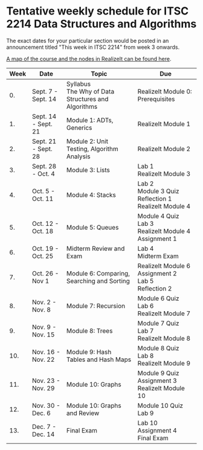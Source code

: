 # Tentative weekly schedule for ITSC 2214 Data Structures and Algorithms

The exact dates for your particular section would be posted in an announcement titled "This week in ITSC 2214" from week 3 onwards.

[A map of the course and the nodes in RealizeIt can be found here](https://docs.google.com/document/d/1jk8BUQFc4481lkG2my1I9Y6C7JFLTqbs1Cc0qqZm9GA/edit?usp=sharing).


| Week | Date                | Topic                                                   | Due                                                                 |
| ---- | ------------------- | ------------------------------------------------------- | ------------------------------------------------------------------- |
| 0.   | Sept. 7 - Sept. 14  | Syllabus <br> The Why of Data Structures and Algorithms | RealizeIt Module 0: Prerequisites                                   |
| 1.   | Sept. 14 - Sept. 21 | Module 1: ADTs, Generics                                | RealizeIt Module 1                                                  |
| 2.   | Sept. 21 - Sept. 28 | Module 2: Unit Testing, Algorithm Analysis              | RealizeIt Module 2                                                  |
| 3.   | Sept. 28 - Oct. 4   | Module 3: Lists                                         | Lab 1 <br> RealizeIt Module 3                                       |
| 4.   | Oct. 5 - Oct. 11    | Module 4: Stacks                                        | Lab 2 <br> Module 3 Quiz <br> Reflection 1  <br> RealizeIt Module 4 |
| 5.   | Oct. 12 - Oct. 18   | Module 5: Queues                                        | Module 4 Quiz <br> Lab 3 <br> RealizeIt Module 4  <br> Assignment 1 |
| 6.   | Oct. 19 - Oct. 25   | Midterm Review and Exam                                 | Lab 4 <br> Midterm Exam                                             |
| 7.   | Oct. 26 - Nov 1     | Module 6: Comparing, Searching and Sorting              | RealizeIt Module 6 <br> Assignment 2 <br>  Lab 5 <br> Reflection 2  |
| 8.   | Nov. 2 - Nov. 8     | Module 7: Recursion                                     | Module 6 Quiz  <br> Lab 6  <br> RealizeIt Module 7                  |
| 9.   | Nov. 9 - Nov. 15    | Module 8: Trees                                         | Module 7 Quiz  <br> Lab 7  <br> RealizeIt Module 8                  |
| 10.  | Nov. 16 - Nov. 22   | Module 9: Hash Tables and Hash Maps                     | Module 8 Quiz  <br> Lab 8  <br> RealizeIt Module 9                  |
| 11.  | Nov. 23 - Nov. 29   | Module 10: Graphs                                       | Module 9 Quiz  <br> Assignment 3   <br> RealizeIt Module 10         |
| 12.  | Nov. 30 - Dec. 6    | Module 10: Graphs and Review                            | Module 10 Quiz  <br> Lab 9                                          |
| 13.  | Dec. 7 - Dec. 14    | Final Exam                                              | Lab 10  <br> Assignment 4   <br> Final Exam                         |
